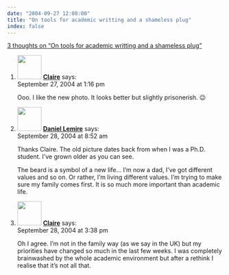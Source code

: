 ```yaml
---
date: "2004-09-27 12:00:00"
title: "On tools for academic writting and a shameless plug"
index: false
---
```


[3 thoughts on &ldquo;On tools for academic writting and a shameless plug&rdquo;](/lemire/blog/2004/09-27-on-academic-writting-and-a-shameless-plug)

<ol class="comment-list">
<li id="comment-171" class="comment even thread-even depth-1">
<div class="comment-author vcard">
<img alt src="https://secure.gravatar.com/avatar/fadf21171b7bd1f8186404cb2c5118d5?s=56&#038;d=mm&#038;r=g" srcset="https://secure.gravatar.com/avatar/fadf21171b7bd1f8186404cb2c5118d5?s=112&#038;d=mm&#038;r=g 2x" class="avatar avatar-56 photo" height="56" width="56" decoding="async" /> <b class="fn"><a href="http://www.17th-century.info" class="url" rel="ugc external nofollow">Claire</a></b> <span class="says">says:</span> </div>
<div class="comment-metadata"><time datetime="2004-09-27T13:16:22+00:00">September 27, 2004 at 1:16 pm</time></a> </div>
<div class="comment-content">
<p>Ooo. I like the new photo. It looks better but slightly prisonerish. 😉</p>
</div>
</li>
<li id="comment-173" class="comment odd alt thread-odd thread-alt depth-1">
<div class="comment-author vcard">
<img alt src="https://secure.gravatar.com/avatar/?s=56&#038;d=mm&#038;r=g" srcset="https://secure.gravatar.com/avatar/?s=112&#038;d=mm&#038;r=g 2x" class="avatar avatar-56 photo avatar-default" height="56" width="56" decoding="async" /> <b class="fn"><a href="https://lemire.me/blog/" class="url" rel="ugc">Daniel Lemire</a></b> <span class="says">says:</span> </div>
<div class="comment-metadata"><time datetime="2004-09-28T08:52:36+00:00">September 28, 2004 at 8:52 am</time></a> </div>
<div class="comment-content">
<p>Thanks Claire. The old picture dates back from when I was a Ph.D. student. I&rsquo;ve grown older as you can see. </p>
<p>The beard is a symbol of a new life&#8230; I&rsquo;m now a dad, I&rsquo;ve got different values and so on. Or rather, I&rsquo;m living different values. I&rsquo;m trying to make sure my family comes first. It is so much more important than academic life.</p>
</div>
</li>
<li id="comment-177" class="comment even thread-even depth-1">
<div class="comment-author vcard">
<img alt src="https://secure.gravatar.com/avatar/fadf21171b7bd1f8186404cb2c5118d5?s=56&#038;d=mm&#038;r=g" srcset="https://secure.gravatar.com/avatar/fadf21171b7bd1f8186404cb2c5118d5?s=112&#038;d=mm&#038;r=g 2x" class="avatar avatar-56 photo" height="56" width="56" loading="lazy" decoding="async" /> <b class="fn"><a href="http://www.17th-century.info/" class="url" rel="ugc external nofollow">Claire</a></b> <span class="says">says:</span> </div>
<div class="comment-metadata"><time datetime="2004-09-28T15:38:18+00:00">September 28, 2004 at 3:38 pm</time></a> </div>
<div class="comment-content">
<p>Oh I agree. I&rsquo;m not in the family way (as we say in the UK) but my priorities have changed so much in the last few weeks. I was completely brainwashed by the whole academic environment but after a rethink I realise that it&rsquo;s not all that.</p>
</div>
</li>
</ol>

